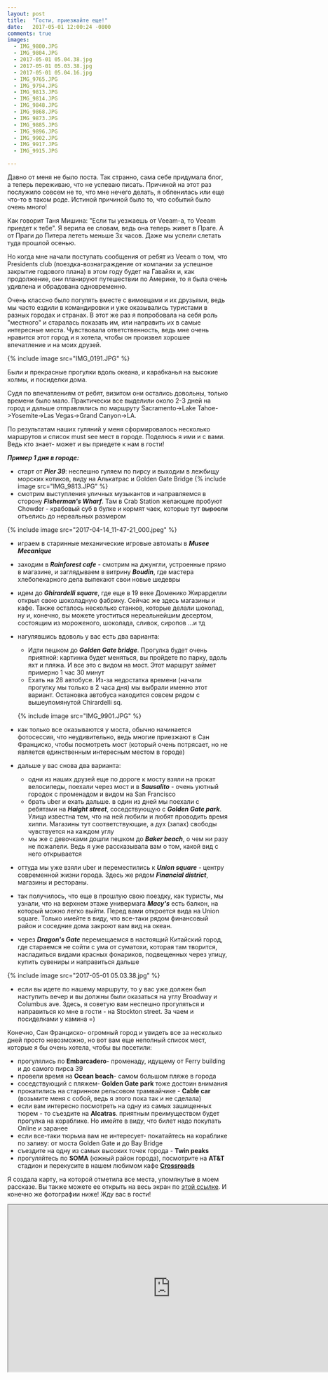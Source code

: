 ```yaml
---
layout: post
title:  "Гости, приезжайте еще!"
date:   2017-05-01 12:00:24 -0800
comments: true
images:
  - IMG_9800.JPG
  - IMG_9804.JPG
  - 2017-05-01 05.04.38.jpg
  - 2017-05-01 05.03.38.jpg
  - 2017-05-01 05.04.16.jpg
  - IMG_9765.JPG
  - IMG_9794.JPG
  - IMG_9813.JPG
  - IMG_9814.JPG
  - IMG_9848.JPG
  - IMG_9868.JPG
  - IMG_9873.JPG
  - IMG_9885.JPG
  - IMG_9896.JPG
  - IMG_9902.JPG
  - IMG_9917.JPG
  - IMG_9915.JPG

---
```


Давно от меня не было поста. Так странно, сама себе придумала блог, а теперь переживаю, что не успеваю писать. 
Причиной на этот раз послужило совсем не то, что мне нечего делать, я обленилась или еще что-то в таком роде. Истиной причиной было то, что событий было очень много!

<!--separate-->

Как говорит Таня Мишина: "Если ты уезжаешь от Veeam-а, то Veeam приедет к тебе". Я верила ее словам, ведь она теперь живет в Праге. А от Праги до Питера лететь меньше 3х часов. Даже мы успели слетать туда прошлой осенью.

Но когда мне начали поступать сообщения от ребят из Veeam о том, что Presidents club (поездка-вознаграждение от компании за успешное закрытие годового плана) в этом году будет на Гавайях и, как продолжение, они планируют путешествии по Америке, то я была очень удивлена и обрадована одновременно. 

Очень классно было погулять вместе с вимовцами и их друзьями, ведь мы часто ездили в командировки и уже оказывались туристами в разных городах и странах. В этот же раз я попробовала на себя роль "местного" и старалась показать им, или направить их в самые интересные места. Чувствовала ответственность, ведь мне очень нравится этот город и я хотела, чтобы он произвел хорошее впечатление и на моих друзей. 

{% include image src="IMG_0191.JPG" %}

Были и прекрасные прогулки вдоль океана, и карабканья на высокие холмы, и посиделки дома. 

Судя по впечатлениям от ребят, визитом они остались довольны, только времени было мало. Практически все выделили около 2-3 дней на город и дальше отправлялись по маршруту Sacramento->Lake Tahoe->Yosemite->Las Vegas->Grand Canyon->LA. 


По результатам наших гуляний у меня сформировалось несколько маршрутов и список must see мест в городе. Поделюсь я ими и с вами. Ведь кто знает- может и вы приедете к нам в гости!

**_Пример 1 дня в городе:_**

* старт от **_Pier 39_**: неспешно гуляем по пирсу и выходим в лежбищу морских котиков, виду на Алькатрас и Golden Gate Bridge
 {% include image src="IMG_9813.JPG" %}
*  смотрим выступления уличных музыкантов и направляемся в сторону **_Fisherman's Wharf_**. Там в Crab Station желающие пробуют Chowder - крабовый суб в булке и кормят чаек, которые тут ~~выросли~~ отъелись до нереальных размером

 {% include image src="2017-04-14_11-47-21_000.jpeg" %}

* играем в старинные механические игровые автоматы в **_Musee Mecanique_**
* заходим в **_Rainforest cafe_** - смотрим на джунгли, устроенные прямо в магазине, и заглядываем в витрину **_Boudin_**, где мастера хлебопекарного дела выпекают свои новые шедевры
* идем до **_Ghirardelli square_**, где еще в 19 веке Доменико Жирарделли открыл свою шоколадную фабрику. Сейчас же здесь магазины и кафе. Также осталось несколько станков, которые делали шоколад, ну и, конечно, вы можете угоститься нереальнейшим десертом, состоящим из мороженого, шоколада, сливок, сиропов ...и тд
* нагулявшись вдоволь у вас есть два варианта:
  * Идти пешком до **_Golden Gate bridge_**. Прогулка будет очень приятной: картинка будет меняться, вы пройдете по парку, вдоль яхт и пляжа. И все это с видом на мост. Этот маршрут займет примерно 1 час 30 минут
  * Ехать на 28 автобусе. Из-за недостатка времени (начали прогулку мы только в 2 часа дня) мы выбрали именно этот вариант. Остановка автобуса находится совсем рядом с вышеупомянутой Chirardelli sq.

  {% include image src="IMG_9901.JPG" %}

* как только все оказываются у моста, обычно начинается фотосессия, что неудивительно, ведь многие приезжают в Сан Франциско, чтобы посмотреть мост (который очень потрясает, но не является единственным интересным местом в городе)
* дальше у вас снова два варианта:
  * одни из наших друзей еще по дороге к мосту взяли на прокат велосипеды, поехали через мост и в **_Sausalito_** - очень уютный городок с променадом и видом на  San Francisco
  * брать uber и ехать дальше.  в один из дней мы поехали с ребятами на **_Haight street_**, соседствующую с **_Golden Gate park_**. Улица известна тем, что на ней любили и любят проводить время хиппи. Магазины тут соответствующие, а дух (запах) свободы чувствуется на каждом углу
  * мы же с девочками дошли пешком до **_Baker beach_**, о чем ни разу не пожалели. Ведь я уже рассказывала вам о том, какой вид с него открывается
* оттуда мы уже взяли uber и переместились к **_Union square_** - центру современной жизни города. Здесь же рядом  **_Financial district_**, магазины и рестораны. 
* так получилось, что еще в прошлую свою поездку, как туристы, мы узнали, что на верхнем этаже универмага **_Macy's_** есть балкон, на который можно легко выйти. Перед вами откроется вида на Union square. Только имейте в виду, что все-таки рядом финансовый район и соседние дома закроют вам вид на океан.
* через **_Dragon's Gate_** перемещаемся в настоящий Китайский город, где стараемся не сойти с ума от суматохи, которая там творится, насладиться видами красных фонариков, подвещенных через улицу, купить сувениры и направиться дальше

{% include image src="2017-05-01 05.03.38.jpg" %}

* если вы идете по нашему маршруту, то у вас уже должен был наступить вечер и вы должны были оказаться на углу Broadway и Columbus ave. Здесь, я советую вам неспешно прогуляться и направиться ко мне в гости - на Stockton street. За чаем и посиделками у камина =) 

Конечно, Сан Франциско- огромный город и увидеть все за несколько дней просто невозможно, но вот вам еще неполный список мест, которые я бы очень хотела, чтобы вы посетили:

  * прогулялись по **Embarcadero**- променаду, идущему от Ferry building и до самого пирса 39
  * провели время на **Ocean beach**- самом большом пляже в города
  * соседствующий с пляжем- **Golden Gate park** тоже достоин внимания
  * прокатились на старинном рельсовом трамвайчике - **Cable car** (возьмите меня с собой, ведь я этого пока так и не сделала)
  * если вам интересно посмотреть на одну из самых зашищенных тюрем - то съездите на **Alcatras**. приятным преимуществом будет прогулка на кораблике. Но имейте в виду, что билет надо покупать Online и заранее
  * если все-таки тюрьма вам не интересует- покатайтесь на кораблике по заливу: от моста Golden Gate и до Bay Bridge
  * съездите на одну из самых высоких точек города - **Twin peaks**
  * прогуляйтесь по **SOMA** (южный район города), посмотрите на **AT&T** стадион и перекусите в нашем любимом кафе <a target="_blank" href="https://www.google.com/maps/place/Crossroads+Cafe/@37.7831518,-122.3912285,17z/data=!3m1!4b1!4m5!3m4!1s0x8085807795fba00f:0xa591cf34d8738ba4!8m2!3d37.7831518!4d-122.3890398">**Crossroads**</a> 
  
Я создала карту, на которой отметила все места, упомянутые в моем рассказе. Вы также можете ее открыть на весь экран по <a target="_blank" href="https://www.google.com/maps/d/viewer?mid=1dgzTXwiiYsns07zyI8LNPyqORUg&ll=37.809919151672666%2C-122.4411811&z=12"> этой ссылке</a>.
И конечно же фотографии ниже! Жду вас в гости!

  <iframe src="https://www.google.com/maps/d/embed?mid=1dgzTXwiiYsns07zyI8LNPyqORUg" width="740" height="380"></iframe>